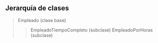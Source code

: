 ## Jerarquía de clases

> Empleado (clase base)
> > EmpleadoTiempoCompleto (subclase)
> > EmpleadoPorHoras (subclase)
